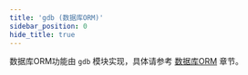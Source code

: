 ```yaml
---
title: 'gdb (数据库ORM)'
sidebar_position: 0
hide_title: true
---
```


数据库ORM功能由 `gdb` 模块实现，具体请参考 [数据库ORM](output/goframe-v1.14-md/核心组件/数据库ORM) 章节。